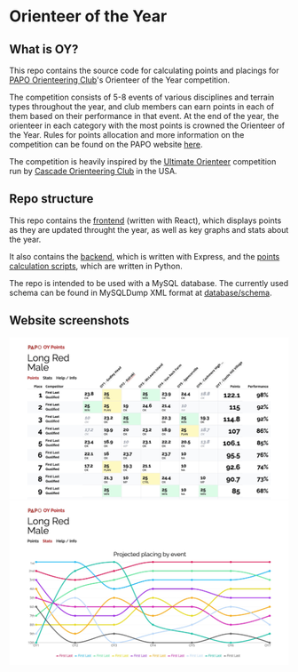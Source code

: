 # Orienteer of the Year

## What is OY?

This repo contains the source code for calculating points and placings for [PAPO Orienteering Club](https://papo.org.nz)'s Orienteer of the Year competition.

The competition consists of 5-8 events of various disciplines and terrain types throughout the year, and club members can earn points in each of them based on their performance in that event. At the end of the year, the orienteer in each category with the most points is crowned the Orienteer of the Year. Rules for points allocation and more information on the competition can be found on the PAPO website [here](https://papo.org.nz/club-info/oy-points-2/).

The competition is heavily inspired by the [Ultimate Orienteer](https://cascadeoc.org/series/ultimate-orienteer/) competition run by [Cascade Orienteering Club](https://cascadeoc.org/) in the USA.

## Repo structure

This repo contains the [frontend](client) (written with React), which displays points as they are updated throught the year, as well as key graphs and stats about the year.

It also contains the [backend](api), which is written with Express, and the [points calculation scripts](scripts), which are written in Python.

The repo is intended to be used with a MySQL database. The currently used schema can be found in MySQLDump XML format at [database/schema](database/schema).

## Website screenshots

![points](images/points.jpeg)
![stats](images/stats.jpeg)
